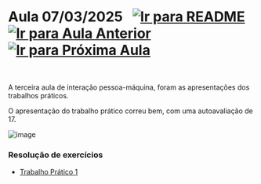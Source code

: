 # Aula 07/03/2025 &nbsp; [![Ir para README](https://img.shields.io/badge/Indice-Verde?style=for-the-badge)](../README.md#indice) &nbsp; [![Ir para Aula Anterior](https://img.shields.io/badge/Anterior-Aula%202-007ACC?style=for-the-badge)](../aulas/28-02-2025.md) [![Ir para Próxima Aula](https://img.shields.io/badge/Próxima-Aula%204-007ACC?style=for-the-badge)](../aulas/14-03-2025.md)

<br>

<p>

A terceira aula de interação pessoa-máquina, foram as apresentações dos trabalhos práticos.

</p>

<p>

O apresentação do trabalho prático correu bem, com uma autoavaliação de 17.
 
</p>

![image](https://github.com/user-attachments/assets/a8ca7c4b-eeef-4424-abeb-7645234245f4)

### Resolução de exercícios

- [Trabalho Prático 1](../fichas/trabalho_pratico_1.pdf)
